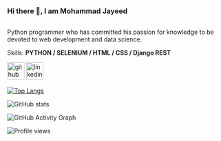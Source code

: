 ### Hi there 👋, I am Mohammad Jayeed
![]()

Python programmer who has committed his passion for knowledge
to be devoted to web development and data science.

Skills: **PYTHON / SELENIUM / HTML / CSS / Django REST**



[<img src='https://cdn.jsdelivr.net/npm/simple-icons@3.0.1/icons/github.svg' alt='github' height='40'>](https://github.com/mohammadjayeed)  [<img src='https://cdn.jsdelivr.net/npm/simple-icons@3.0.1/icons/linkedin.svg' alt='linkedin' height='40'>](https://www.linkedin.com/in/mohdjyd/)  

[![Top Langs](https://github-readme-stats.vercel.app/api/top-langs/?username=mohammadjayeed)](https://github.com/anuraghazra/github-readme-stats)

![GitHub stats](https://github-readme-stats.vercel.app/api?username=mohammadjayeed&show_icons=true)  

![GitHub Activity Graph](https://activity-graph.herokuapp.com/graph?username=mohammadjayeed)  

![Profile views](https://gpvc.arturio.dev/mohammadjayeed)  














<!--### Hi there 👋


**mohammadjayeed/mohammadjayeed** is a ✨ _special_ ✨ repository because its `README.md` (this file) appears on your GitHub profile.

Here are some ideas to get you started:

- 🔭 I’m currently working on ...
- 🌱 I’m currently learning ...
- 👯 I’m looking to collaborate on ...
- 🤔 I’m looking for help with ...
- 💬 Ask me about ...
- 📫 How to reach me: ...
- 😄 Pronouns: ...
- ⚡ Fun fact: ...

-->

